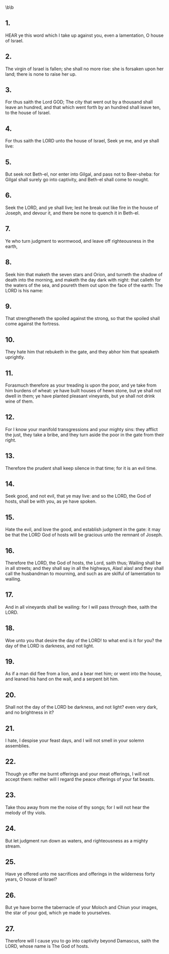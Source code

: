 \b\b
## 1.
HEAR ye this word which I take up against you, even a lamentation, O house of Israel.
## 2.
The virgin of Israel is fallen; she shall no more rise: she is forsaken upon her land; there is none to raise her up.
## 3.
For thus saith the Lord GOD; The city that went out by a thousand shall leave an hundred, and that which went forth by an hundred shall leave ten, to the house of Israel.
## 4.
For thus saith the LORD unto the house of Israel, Seek ye me, and ye shall live:
## 5.
But seek not Beth-el, nor enter into Gilgal, and pass not to Beer-sheba: for Gilgal shall surely go into captivity, and Beth-el shall come to nought.
## 6.
Seek the LORD, and ye shall live; lest he break out like fire in the house of Joseph, and devour it, and there be none to quench it in Beth-el.
## 7.
Ye who turn judgment to wormwood, and leave off righteousness in the earth,
## 8.
Seek him that maketh the seven stars and Orion, and turneth the shadow of death into the morning, and maketh the day dark with night: that calleth for the waters of the sea, and poureth them out upon the face of the earth: The LORD is his name:
## 9.
That strengtheneth the spoiled against the strong, so that the spoiled shall come against the fortress.
## 10.
They hate him that rebuketh in the gate, and they abhor him that speaketh uprightly.
## 11.
Forasmuch therefore as your treading is upon the poor, and ye take from him burdens of wheat: ye have built houses of hewn stone, but ye shall not dwell in them; ye have planted pleasant vineyards, but ye shall not drink wine of them.
## 12.
For I know your manifold transgressions and your mighty sins: they afflict the just, they take a bribe, and they turn aside the poor in the gate from their right.
## 13.
Therefore the prudent shall keep silence in that time; for it is an evil time.
## 14.
Seek good, and not evil, that ye may live: and so the LORD, the God of hosts, shall be with you, as ye have spoken.
## 15.
Hate the evil, and love the good, and establish judgment in the gate: it may be that the LORD God of hosts will be gracious unto the remnant of Joseph.
## 16.
Therefore the LORD, the God of hosts, the Lord, saith thus; Wailing shall be in all streets; and they shall say in all the highways, Alas! alas! and they shall call the husbandman to mourning, and such as are skilful of lamentation to wailing.
## 17.
And in all vineyards shall be wailing: for I will pass through thee, saith the LORD.
## 18.
Woe unto you that desire the day of the LORD! to what end is it for you? the day of the LORD is darkness, and not light.
## 19.
As if a man did flee from a lion, and a bear met him; or went into the house, and leaned his hand on the wall, and a serpent bit him.
## 20.
Shall not the day of the LORD be darkness, and not light? even very dark, and no brightness in it?
## 21.
I hate, I despise your feast days, and I will not smell in your solemn assemblies.
## 22.
Though ye offer me burnt offerings and your meat offerings, I will not accept them: neither will I regard the peace offerings of your fat beasts.
## 23.
Take thou away from me the noise of thy songs; for I will not hear the melody of thy viols.
## 24.
But let judgment run down as waters, and righteousness as a mighty stream.
## 25.
Have ye offered unto me sacrifices and offerings in the wilderness forty years, O house of Israel?
## 26.
But ye have borne the tabernacle of your Moloch and Chiun your images, the star of your god, which ye made to yourselves.
## 27.
Therefore will I cause you to go into captivity beyond Damascus, saith the LORD, whose name is The God of hosts.
